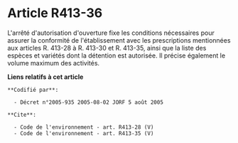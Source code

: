 # Article R413-36

L'arrêté d'autorisation d'ouverture fixe les conditions nécessaires pour assurer la conformité de l'établissement avec les
prescriptions mentionnées aux articles R. 413-28 à R. 413-30 et R. 413-35, ainsi que la liste des espèces et variétés dont la
détention est autorisée. Il précise également le volume maximum des activités.

**Liens relatifs à cet article**

	**Codifié par**:

	  - Décret n°2005-935 2005-08-02 JORF 5 août 2005

	**Cite**:

	  - Code de l'environnement - art. R413-28 (V)
	  - Code de l'environnement - art. R413-35 (V)
